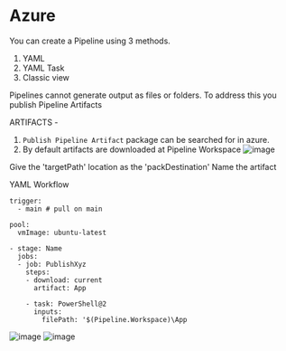 # Azure

You can create a Pipeline using 3 methods.

1. YAML
2. YAML Task
3. Classic view

Pipelines cannot generate output as files or folders. To address this you publish Pipeline Artifacts

ARTIFACTS -

1. `Publish Pipeline Artifact` package can be searched for in azure.
2. By default artifacts are downloaded at Pipeline Workspace
![image](https://github.com/user-attachments/assets/54915fc3-a544-4eeb-ab81-f658750b1115)

Give the 'targetPath' location as the 'packDestination'
Name the artifact

YAML Workflow

```
trigger:
  - main # pull on main

pool:
  vmImage: ubuntu-latest

- stage: Name
  jobs:
  - job: PublishXyz
    steps:
    - download: current
      artifact: App

    - task: PowerShell@2
      inputs:
        filePath: '$(Pipeline.Workspace)\App
```

![image](https://github.com/user-attachments/assets/af85cb09-20b6-4f88-9973-1e88993a96b6)
![image](https://github.com/user-attachments/assets/daeb704b-aa03-4374-ba81-20daa53a4dda)
